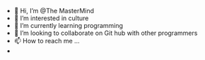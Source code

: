 - 👋 Hi, I’m @The MasterMind
- 👀 I’m interested in culture
- 🌱 I’m currently learning programming
- 💞️ I’m looking to collaborate on Git hub with other programmers
- 📫 How to reach me ...
- 

<!---
lemarechal/lemarechal is a ✨ special ✨ repository because its `README.md` (this file) appears on your GitHub profile.
You can click the Preview link to take a look at your changes.
--->
